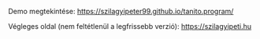 Demo megtekintése:
https://szilagyipeter99.github.io/tanito.program/

Végleges oldal (nem feltétlenül a legfrissebb verzió):
https://szilagyipeti.hu
